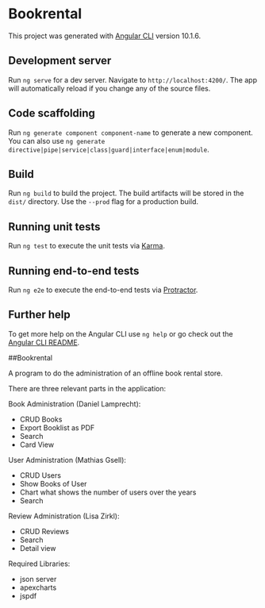 # Bookrental

This project was generated with [Angular CLI](https://github.com/angular/angular-cli) version 10.1.6.

## Development server

Run `ng serve` for a dev server. Navigate to `http://localhost:4200/`. The app will automatically reload if you change any of the source files.

## Code scaffolding

Run `ng generate component component-name` to generate a new component. You can also use `ng generate directive|pipe|service|class|guard|interface|enum|module`.

## Build

Run `ng build` to build the project. The build artifacts will be stored in the `dist/` directory. Use the `--prod` flag for a production build.

## Running unit tests

Run `ng test` to execute the unit tests via [Karma](https://karma-runner.github.io).

## Running end-to-end tests

Run `ng e2e` to execute the end-to-end tests via [Protractor](http://www.protractortest.org/).

## Further help

To get more help on the Angular CLI use `ng help` or go check out the [Angular CLI README](https://github.com/angular/angular-cli/blob/master/README.md).


##Bookrental

A program to do the administration of an offline book rental store.

There are three relevant parts in the application:

Book Administration (Daniel Lamprecht):
  - CRUD Books
  - Export Booklist as PDF
  - Search
  - Card View
  
User Administration (Mathias Gsell):
  - CRUD Users
  - Show Books of User
  - Chart what shows the number of users over the years
  - Search

Review Administration (Lisa Zirkl):
  - CRUD Reviews
  - Search
  - Detail view

Required Libraries:
  - json server
  - apexcharts
  - jspdf
